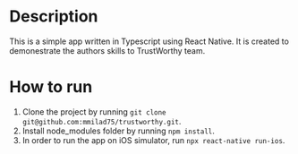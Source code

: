# Description
This is a simple app written in Typescript using React Native. It is created to demonestrate the authors skills to TrustWorthy team.

# How to run
1. Clone the project by running `git clone git@github.com:mmilad75/trustworthy.git`.
2. Install node_modules folder by running `npm install`.
4. In order to run the app on iOS simulator, run `npx react-native run-ios`.
